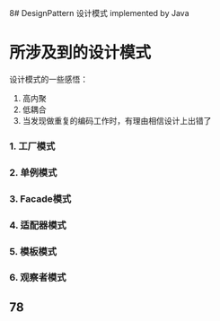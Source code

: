 8# DesignPattern
设计模式 implemented by Java

# 所涉及到的设计模式

设计模式的一些感悟：

1. 高内聚
2. 低耦合
3. 当发现做重复的编码工作时，有理由相信设计上出错了

### 1. 工厂模式

### 2. 单例模式

### 3. Facade模式

### 4. 适配器模式

### 5. 模板模式

### 6. 观察者模式

## 78
